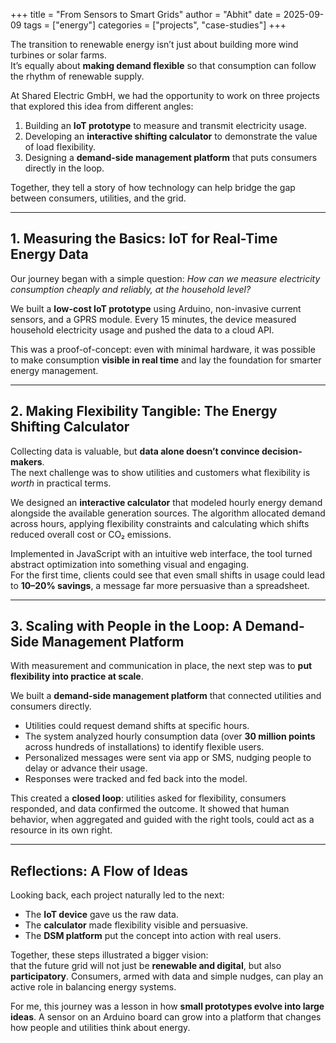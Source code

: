 +++
title = "From Sensors to Smart Grids"
author = "Abhit"
date = 2025-09-09
tags = ["energy"]
categories = ["projects", "case-studies"]
+++

The transition to renewable energy isn’t just about building more wind turbines or solar farms.  
It’s equally about **making demand flexible** so that consumption can follow the rhythm of renewable supply.  

At Shared Electric GmbH, we had the opportunity to work on three projects that explored this idea from different angles:  
1. Building an **IoT prototype** to measure and transmit electricity usage.  
2. Developing an **interactive shifting calculator** to demonstrate the value of load flexibility.  
3. Designing a **demand-side management platform** that puts consumers directly in the loop.  

Together, they tell a story of how technology can help bridge the gap between consumers, utilities, and the grid.  

---

## 1. Measuring the Basics: IoT for Real-Time Energy Data

Our journey began with a simple question: *How can we measure electricity consumption cheaply and reliably, at the household level?*  

We built a **low-cost IoT prototype** using Arduino, non-invasive current sensors, and a GPRS module. Every 15 minutes, the device measured household electricity usage and pushed the data to a cloud API.  

This was a proof-of-concept: even with minimal hardware, it was possible to make consumption **visible in real time** and lay the foundation for smarter energy management.  

---

## 2. Making Flexibility Tangible: The Energy Shifting Calculator

Collecting data is valuable, but **data alone doesn’t convince decision-makers**.  
The next challenge was to show utilities and customers what flexibility is *worth* in practical terms.  

We designed an **interactive calculator** that modeled hourly energy demand alongside the available generation sources. The algorithm allocated demand across hours, applying flexibility constraints and calculating which shifts reduced overall cost or CO₂ emissions.  

Implemented in JavaScript with an intuitive web interface, the tool turned abstract optimization into something visual and engaging.  
For the first time, clients could see that even small shifts in usage could lead to **10–20% savings**, a message far more persuasive than a spreadsheet.  

---

## 3. Scaling with People in the Loop: A Demand-Side Management Platform

With measurement and communication in place, the next step was to **put flexibility into practice at scale**.  

We built a **demand-side management platform** that connected utilities and consumers directly.  
- Utilities could request demand shifts at specific hours.  
- The system analyzed hourly consumption data (over **30 million points** across hundreds of installations) to identify flexible users.  
- Personalized messages were sent via app or SMS, nudging people to delay or advance their usage.  
- Responses were tracked and fed back into the model.  

This created a **closed loop**: utilities asked for flexibility, consumers responded, and data confirmed the outcome. It showed that human behavior, when aggregated and guided with the right tools, could act as a resource in its own right.  

---

## Reflections: A Flow of Ideas

Looking back, each project naturally led to the next:  

- The **IoT device** gave us the raw data.  
- The **calculator** made flexibility visible and persuasive.  
- The **DSM platform** put the concept into action with real users.  

Together, these steps illustrated a bigger vision:  
that the future grid will not just be **renewable and digital**, but also **participatory**. Consumers, armed with data and simple nudges, can play an active role in balancing energy systems.  

For me, this journey was a lesson in how **small prototypes evolve into large ideas**. A sensor on an Arduino board can grow into a platform that changes how people and utilities think about energy. 
